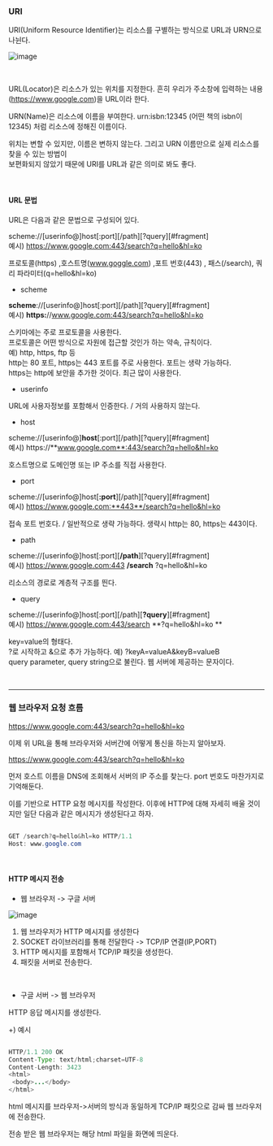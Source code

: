### URI

URI(Uniform Resource Identifier)는 리소스를 구별하는 방식으로 URL과 URN으로 나뉜다.

![image](https://user-images.githubusercontent.com/78454649/161985825-33b70f6b-206f-43c5-bb88-bb93a85b1ef6.png)

<br/>

URL(Locator)은 리소스가 있는 위치를 지정한다. 흔히 우리가 주소창에 입력하는 내용(https://www.google.com)을 URL이라 한다.

URN(Name)은 리소스에 이름을 부여한다. urn:isbn:12345 (어떤 책의 isbn이 12345) 처럼 리소스에 정해진 이름이다.

위치는 변할 수 있지만, 이름은 변하지 않는다. 그리고 URN 이름만으로 실제 리소스를 찾을 수 있는 방법이 <br/>
보편화되지 않았기 때문에 URI를 URL과 같은 의미로 봐도 좋다.

<br/>

#### URL 문법

URL은 다음과 같은 문법으로 구성되어 있다.

scheme://[userinfo@]host[:port][/path][?query][#fragment] <br/>
예시) https://www.google.com:443/search?q=hello&hl=ko 

프로토콜(https) ,호스트명(www.goggle.com) ,포트 번호(443) , 패스(/search), 쿼리 파라미터(q=hello&hl=ko)

* scheme

**scheme**://[userinfo@]host[:port][/path][?query][#fragment] <br/>
예시) **https:**//www.google.com:443/search?q=hello&hl=ko 

 
스키마에는 주로 프로토콜을 사용한다. <br/>
프로토콜은 어떤 방식으로 자원에 접근할 것인가 하는 약속, 규칙이다. <br/>
예) http, https, ftp 등 <br/>
http는 80 포트, https는 443 포트를 주로 사용한다. 포트는 생략 가능하다. <br/>
https는 http에 보안을 추가한 것이다. 최근 많이 사용한다. <br/>

* userinfo

URL에 사용자정보를 포함해서 인증한다. / 거의 사용하지 않는다.

* host

scheme://[userinfo@]**host**[:port][/path][?query][#fragment] <br/>
예시) https://**www.google.com**:443/search?q=hello&hl=ko 

호스트명으로 도메인명 또는 IP 주소를 직접 사용한다.

* port

scheme://[userinfo@]host[**:port**][/path][?query][#fragment] <br/>
예시) https://www.google.com:**443**/search?q=hello&hl=ko 

접속 포트 번호다. / 일반적으로 생략 가능하다. 생략시 http는 80, https는 443이다.

* path

scheme://[userinfo@]host[:port][**/path**][?query][#fragment] <br/>
예시) https://www.google.com:443 **/search** ?q=hello&hl=ko

리소스의 경로로 계층적 구조를 띈다.

* query

scheme://[userinfo@]host[:port][/path][**?query**][#fragment] <br/>
예시) https://www.google.com:443/search **?q=hello&hl=ko **

key=value의 형태다. <br/>
?로 시작하고 &으로 추가 가능하다. 예) ?keyA=valueA&keyB=valueB <br/>
query parameter, query string으로 불린다. 웹 서버에 제공하는 문자이다.

<br/>

---

### 웹 브라우저 요청 흐름

https://www.google.com:443/search?q=hello&hl=ko

이제 위 URL을 통해 브라우저와 서버간에 어떻게 통신을 하는지 알아보자.

https://www.google.com:443/search?q=hello&hl=ko

먼저 호스트 이름을 DNS에 조회해서 서버의 IP 주소를 찾는다. port 번호도 마찬가지로 기억해둔다.

이를 기반으로 HTTP 요청 메시지를 작성한다. 이후에 HTTP에 대해 자세히 배울 것이지만 일단 다음과 같은 메시지가 생성된다고 하자.

```java

GET /search?q=hello&hl=ko HTTP/1.1
Host: www.google.com

```

<br/>

#### HTTP 메시지 전송

* 웹 브라우저 -> 구글 서버

![image](https://user-images.githubusercontent.com/78454649/161991673-8247a3d7-ad41-41aa-adcf-c05c0040ffe5.png)


1. 웹 브라우저가 HTTP 메시지를 생성한다
2. SOCKET 라이브러리를 통해 전달한다 -> TCP/IP 연결(IP,PORT)
3. HTTP 메시지를 포함해서 TCP/IP 패킷을 생성한다.
4. 패킷을 서버로 전송한다.

<br/>

* 구글 서버 -> 웹 브라우저

HTTP 응답 메시지를 생성한다.

+) 예시

```java

HTTP/1.1 200 OK
Content-Type: text/html;charset=UTF-8
Content-Length: 3423
<html>
 <body>...</body>
</html>

```

html 메시지를 브라우저->서버의 방식과 동일하게 TCP/IP 패킷으로 감싸 웹 브라우저에 전송한다.

전송 받은 웹 브라우저는 해당 html 파일을 화면에 띄운다.










